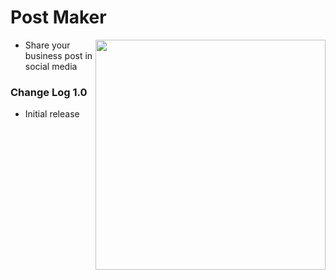 # Post Maker

<img src="https://github.com/KishanViramgama/PostMaker/blob/master/intro.gif" height="368px" align="right" style="max-width:100%;">

<ul>
  <li>Share your business post in social media</li>
</ul>

<h3>Change Log 1.0</h3>
<ul>
  <li>Initial release</li>
</ul>

